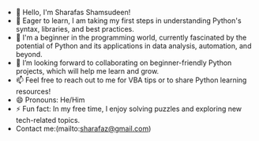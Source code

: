 - 👋 Hello, I'm Sharafas Shamsudeen!
- 👀 Eager to learn, I am taking my first steps in understanding Python's syntax, libraries, and best practices.
- 🌱 I'm a beginner in the programming world, currently fascinated by the potential of Python and its applications in data analysis, automation, and beyond.
- 💞️ I’m looking forward to collaborating on beginner-friendly Python projects, which will help me learn and grow.
- 📫 Feel free to reach out to me for VBA tips or to share Python learning resources!
- 😄 Pronouns: He/Him
- ⚡ Fun fact: In my free time, I enjoy solving puzzles and exploring new tech-related topics.
-  Contact me:(mailto:sharafaz@gmail.com)
